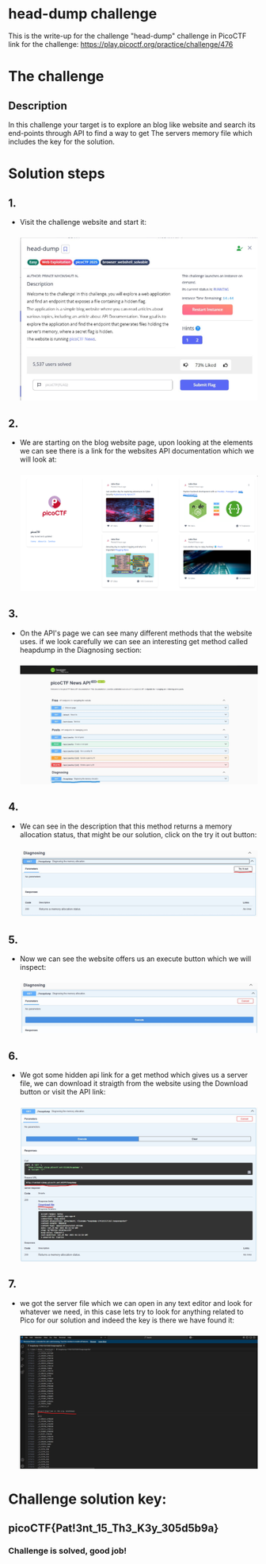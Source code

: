 # head-dump challenge
This is the write-up for the challenge "head-dump" challenge in PicoCTF
link for the challenge: https://play.picoctf.org/practice/challenge/476

# The challenge
## Description
In this challenge your target is to explore an blog like website and search its end-points through API to find a way to get
The servers memory file which includes the key for the solution.



# Solution steps
## 1. 
 - Visit the challenge website and start it:
   ### ![Challenge](./img/mission.jpg)

## 2.
 - We are starting on the blog website page, upon looking at the elements we can see there is a 
   link for the websites API documentation which we will look at:
   ### ![Blog Website](./img/blog-website.png)
  
## 3.
 - On the API's page we can see many different methods that the website uses. if we look carefully we can see an interesting get method called heapdump in the Diagnosing section:
   ### ![API Page](./img/api's-page.jpg)
  
## 4.
 - We can see in the description that this method returns a memory allocation status, that might be our solution, click on the try it out button:
   ### ![Diagnose](./img/diagnosing-api.jpg)
  
## 5.
 - Now we can see the website offers us an execute button which we will inspect:
   ### ![Execute Diagnose](./img/execute-diagnose.jpg)
  
## 6.
 - We got some hidden api link for a get method which gives us a server file, we can download it straigth from the website using the Download button or visit the API link:
   ### ![Blog Website](./img/download-file.jpg)
  
## 7.
 - we got the server file which we can open in any text editor and look for whatever we need, in this case lets try to look for anything related to Pico for our solution and indeed the key is there we have found it:
   ### ![Blog Website](./img/picoCTF-flag.jpg)

# Challenge solution key:
## picoCTF{Pat!3nt_15_Th3_K3y_305d5b9a}

### Challenge is solved, good job!
